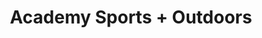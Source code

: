 ---
title: "Academy Sports + Outdoors"
url: /lubbock/academy-sports-outdoors-19th-street/
shop: Sport
---